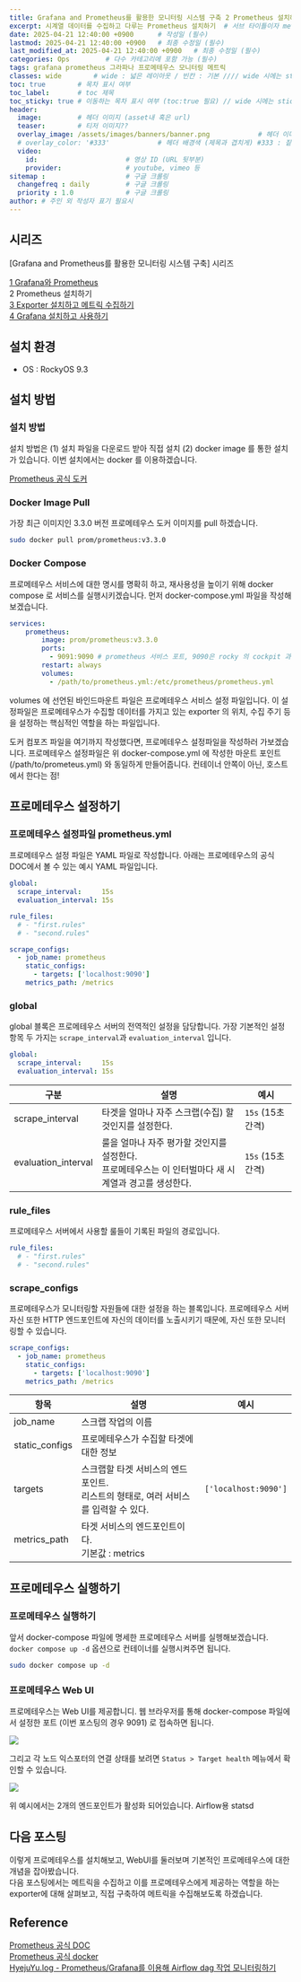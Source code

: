 ```yaml
---
title: Grafana and Prometheus를 활용한 모니터링 시스템 구축 2 Prometheus 설치하기 # 제목 (필수)
excerpt: 시계열 데이터를 수집하고 다루는 Prometheus 설치하기  # 서브 타이틀이자 meta description (필수)
date: 2025-04-21 12:40:00 +0900      # 작성일 (필수)
lastmod: 2025-04-21 12:40:00 +0900   # 최종 수정일 (필수)
last_modified_at: 2025-04-21 12:40:00 +0900   # 최종 수정일 (필수)
categories: Ops         # 다수 카테고리에 포함 가능 (필수)
tags: grafana prometheus 그라파나 프로메테우스 모니터링 메트릭                     # 태그 복수개 가능 (필수)
classes: wide        # wide : 넓은 레이아웃 / 빈칸 : 기본 //// wide 시에는 sticky toc 불가
toc: true        # 목차 표시 여부
toc_label:       # toc 제목
toc_sticky: true # 이동하는 목차 표시 여부 (toc:true 필요) // wide 시에는 sticky toc 불가
header: 
  image:         # 헤더 이미지 (asset내 혹은 url)
  teaser:        # 티저 이미지??
  overlay_image: /assets/images/banners/banner.png            # 헤더 이미지 (제목과 겹치게)
  # overlay_color: '#333'            # 헤더 배경색 (제목과 겹치게) #333 : 짙은 회색 (필수)
  video:
    id:                      # 영상 ID (URL 뒷부분)
    provider:                # youtube, vimeo 등
sitemap :                    # 구글 크롤링
  changefreq : daily         # 구글 크롤링
  priority : 1.0             # 구글 크롤링
author: # 주인 외 작성자 표기 필요시
---
```

<!--postNo: 20250421_001-->

## 시리즈  

\[Grafana and Prometheus를 활용한 모니터링 시스템 구축\] 시리즈  

[1 Grafana와 Prometheus](https://whdrns2013.github.io/ops/20250420_001_grafana_prometheus/)  
2 Prometheus 설치하기  
[3 Exporter 설치하고 메트릭 수집하기](https://whdrns2013.github.io/ops/20250422_001_exporter/)  
[4 Grafana 설치하고 사용하기](https://whdrns2013.github.io/ops/20250430_001_grafana/)  

## 설치 환경  

- OS : RockyOS 9.3  

## 설치 방법  

### 설치 방법  

설치 방법은 (1) 설치 파일을 다운로드 받아 직접 설치 (2) docker image 를 통한 설치 가 있습니다. 이번 설치에서는 docker 를 이용하겠습니다.  

[Prometheus 공식 도커](https://hub.docker.com/r/prom/prometheus)  
### Docker Image Pull  

가장 최근 이미지인 3.3.0 버전 프로메테우스 도커 이미지를 pull 하겠습니다.  

```bash
sudo docker pull prom/prometheus:v3.3.0
```
### Docker Compose  

프로메테우스 서비스에 대한 명시를 명확히 하고, 재사용성을 높이기 위해 docker compose 로 서비스를 실행시키겠습니다. 먼저 docker-compose.yml 파일을 작성해보겠습니다.  

```yaml
services:
	prometheus:
		image: prom/prometheus:v3.3.0
		ports:
		  - 9091:9090 # prometheus 서비스 포트, 9090은 rocky 의 cockpit 과 중복
		restart: always
		volumes:
		  - /path/to/prometheus.yml:/etc/prometheus/prometheus.yml
```

volumes 에 선언된 바인드마운트 파일은 프로메테우스 서비스 설정 파일입니다. 이 설정파일은 프로메테우스가 수집할 데이터를 가지고 있는 exporter 의 위치, 수집 주기 등을 설정하는 핵심적인 역할을 하는 파일입니다.  

도커 컴포즈 파일을 여기까지 작성했다면, 프로메테우스 설정파일을 작성하러 가보겠습니다. 프로메테우스 설정파일은 위 docker-compose.yml 에 작성한 마운트 포인트(/path/to/prometeus.yml) 와 동일하게 만들어줍니다. 컨테이너 안쪽이 아닌, 호스트에서 한다는 점!  


## 프로메테우스 설정하기  

### 프로메테우스 설정파일 prometheus.yml  

프로메테우스 설정 파일은 YAML 파일로 작성합니다. 아래는 프로메테우스의 공식 DOC에서 볼 수 있는 예시 YAML 파일입니다.  

```yaml
global:
  scrape_interval:     15s
  evaluation_interval: 15s

rule_files:
  # - "first.rules"
  # - "second.rules"

scrape_configs:
  - job_name: prometheus
    static_configs:
      - targets: ['localhost:9090']
    metrics_path: /metrics
```

### global  

global 블록은 프로메테우스 서버의 전역적인 설정을 담당합니다. 가장 기본적인 설정 항목 두 가지는 `scrape_interval`과 `evaluation_interval` 입니다.  

```yaml
global:
  scrape_interval:     15s
  evaluation_interval: 15s
```

| 구분                  | 설명                                                             | 예시             |
| ------------------- | -------------------------------------------------------------- | -------------- |
| scrape_interval     | 타겟을 얼마나 자주 스크랩(수집) 할 것인지를 설정한다.                                | `15s` (15초 간격) |
| evaluation_interval | 룰을 얼마나 자주 평가할 것인지를 설정한다.<br>프로메테우스는 이 인터벌마다 새 시계열과 경고를 생성한다. | `15s` (15초 간격) |

### rule_files  

프로메테우스 서버에서 사용할 룰들이 기록된 파일의 경로입니다.  

```yml
rule_files:
  # - "first.rules"
  # - "second.rules"
```

### scrape_configs  

프로메테우스가 모니터링할 자원들에 대한 설정을 하는 블록입니다. 프로메테우스 서버 자신 또한 HTTP 엔드포인트에 자신의 데이터를 노출시키기 때문에, 자신 또한 모니터링할 수 있습니다.  

```yml
scrape_configs:
  - job_name: prometheus
    static_configs:
      - targets: ['localhost:9090']
    metrics_path: /metrics
```

| 항목             | 설명                                                 | 예시                   |
| -------------- | -------------------------------------------------- | -------------------- |
| job_name       | 스크랩 작업의 이름                                         |                      |
| static_configs | 프로메테우스가 수집할 타겟에 대한 정보                       |                      |
| targets        | 스크랩할 타겟 서비스의 엔드포인트.<br>리스트의 형태로, 여러 서비스를 입력할 수 있다. | `['localhost:9090']` |
| metrics_path   | 타겟 서비스의 엔드포인트이다.<br>기본값 : metrics                  |                      |




## 프로메테우스 실행하기  

### 프로메테우스 실행하기  

앞서 docker-compose 파일에 명세한 프로메테우스 서버를 실헹해보겠습니다. `docker compose up -d` 옵션으로 컨테이너를 실행시켜주면 됩니다.  

```bash
sudo docker compose up -d
```

### 프로메테우스 Web UI  

프로메테우스는 Web UI를 제공합니디. 웹 브라우저를 통해 docker-compose 파일에서 설정한 포트 (이번 포스팅의 경우 9091) 로 접속하면 됩니다.  

![](/assets/images/20250421_001_001.png)  

그리고 각 노드 익스포터의 연결 상태를 보려면 `Status > Target health` 메뉴에서 확인할 수 있습니다.   

![](/assets/images/20250421_001_002.png)  

위 예시에서는 2개의 엔드포인트가 활성화 되어있습니다. Airflow용 statsd


## 다음 포스팅  

이렇게 프로메테우스를 설치해보고, WebUI를 둘러보며 기본적인 프로메테우스에 대한 개념을 잡아봤습니다.  
다음 포스팅에서는 메트릭을 수집하고 이를 프로메테우스에게 제공하는 역할을 하는 exporter에 대해 살펴보고, 직접 구축하여 메트릭을 수집해보도록 하겠습니다.  


## Reference  

[Prometheus 공식 DOC](https://prometheus.io/docs/introduction/overview/)  
[Prometheus 공식 docker](https://hub.docker.com/u/prom)  
[HyejuYu.log - Prometheus/Grafana를 이용해 Airflow dag 작업 모니터링하기](https://velog.io/@dbgpwl34/DataEngineering-PrometheusGrafana%EB%A5%BC-%EC%9D%B4%EC%9A%A9%ED%95%B4-Airflow-dag-%EC%9E%91%EC%97%85-%EB%AA%A8%EB%8B%88%ED%84%B0%EB%A7%81%ED%95%98%EA%B8%B0)  

